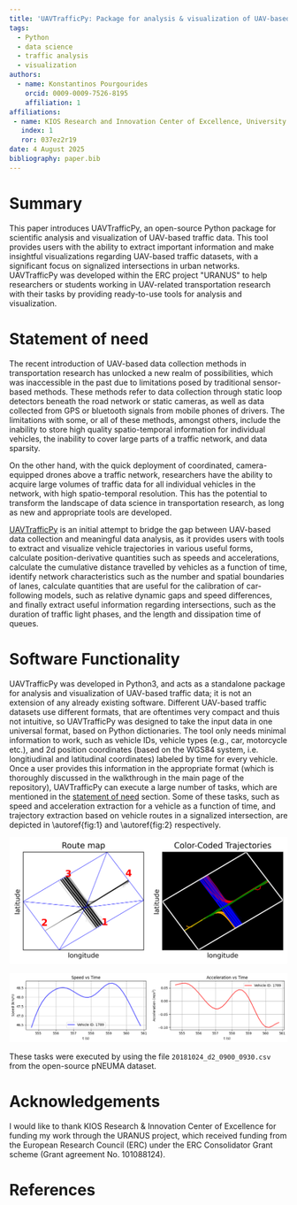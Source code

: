 ```yaml
---
title: 'UAVTrafficPy: Package for analysis & visualization of UAV-based traffic data in Python'
tags:
  - Python
  - data science
  - traffic analysis
  - visualization
authors:
  - name: Konstantinos Pourgourides
    orcid: 0009-0009-7526-8195
    affiliation: 1
affiliations:
 - name: KIOS Research and Innovation Center of Excellence, University of Cyprus, Nicosia, Cyprus
   index: 1
   ror: 037ez2r19
date: 4 August 2025
bibliography: paper.bib
---
```


# Summary

This paper introduces UAVTrafficPy, an open-source Python package for scientific analysis and visualization of UAV-based traffic data. This tool provides users with the ability to extract important information and make insightful visualizations regarding UAV-based traffic datasets, with a significant focus on signalized intersections in urban networks. UAVTrafficPy was developed within the ERC project "URANUS" to help researchers or students working in UAV-related transportation research with their tasks by providing ready-to-use tools for analysis and visualization.

# Statement of need

The recent introduction of UAV-based data collection methods in transportation research has unlocked a new realm of possibilities, which was inaccessible in the past due to limitations posed by traditional sensor-based methods. These methods refer to data collection through static loop detectors beneath the road network or static cameras, as well as data collected from GPS or bluetooth signals from mobile phones of drivers. The limitations with some, or all of these methods, amongst others, include the inability to store high quality spatio-temporal information for individual vehicles, the inability to cover large parts of a traffic network, and data sparsity. 

On the other hand, with the quick deployment of coordinated, camera-equipped drones above a traffic network, researchers have the ability to acquire large volumes of traffic data for all individual vehicles in the network, with high spatio-temporal resolution. This has the potential to transform the landscape of data science in transportation research, as long as new and appropriate tools are developed. 

[UAVTrafficPy](https://github.com/KPourgourides/UAVTrafficPy) is an initial attempt to bridge the gap between UAV-based data collection and meaningful data analysis, as it provides users with tools to extract and visualize vehicle trajectories in various useful forms, calculate position-derivative quantities such as speeds and accelerations, calculate the cumulative distance travelled by vehicles as a function of time, identify network characteristics such as the number and spatial boundaries of lanes, calculate quantities that are useful for the calibration of car-following models, such as relative dynamic gaps and speed differences, and finally extract useful information regarding intersections, such as the duration of traffic light phases, and the length and dissipation time of queues.

# Software Functionality

UAVTrafficPy was developed in Python3, and acts as a standalone package for analysis and visualization of UAV-based traffic data; it is not an extension of any already existing software. Different UAV-based traffic datasets use different formats, that are oftentimes very compact and thuis not intuitive, so UAVTrafficPy was designed to take the input data in one universal format, based on Python dictionaries. The tool only needs minimal information to work, such as vehicle IDs, vehicle types (e.g., car, motorcycle etc.), and 2d position coordinates (based on the WGS84 system, i.e. longitiudinal and latitudinal coordinates) labeled by time for every vehicle. Once a user provides this information in the appropriate format (which is thoroughly discussed in the walkthrough in the main page of the repository), UAVTrafficPy can execute a large number of tasks, which are mentioned in the [statement of need](#statement-of-need) section. Some of these tasks, such as speed and acceleration extraction for a vehicle as a function of time, and trajectory extraction based on vehicle routes in a signalized intersection, are depicted in \autoref{fig:1} and \autoref{fig:2} respectively.

![UAV-based vehicle trajectories separated based on their routes in a signalized intersection. \label{fig:1}](images/trajectories.png)

![Speed and acceleration of a random vehicle as a function of time using its UAV-based trajectory. \label{fig:2}](images/speed_acceleration.png)

These tasks were executed by using the file `20181024_d2_0900_0930.csv` from the open-source pNEUMA dataset.

# Acknowledgements

I would like to thank KIOS Research & Innovation Center of Excellence for funding my work through the URANUS project, which received funding from the European Research Council (ERC) under the ERC Consolidator Grant scheme (Grant agreement No. 101088124).

# References











